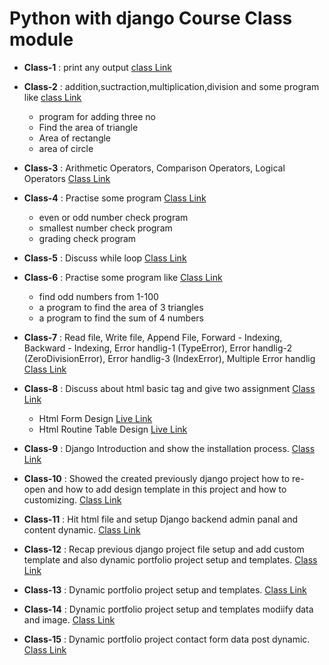 # Python with django Course Class module 

- **Class-1** : print any output [class Link](https://www.youtube.com/watch?v=MrH1RVEuYHQ&list=PLWnzEMV33RCtb0qJflt8GFt2W9XJw4gkF&index=6)

- **Class-2** : addition,suctraction,multiplication,division and some program like [class Link](https://www.youtube.com/watch?v=ip7YZ5iGpaA&list=PLWnzEMV33RCtb0qJflt8GFt2W9XJw4gkF&index=6)
     - program for adding three no
     - Find the area of triangle
     - Area of rectangle
     - area of circle

- **Class-3** : Arithmetic Operators, Comparison Operators, Logical Operators [Class Link](https://www.youtube.com/watch?v=bHIpBwAhdmE&list=PLWnzEMV33RCtb0qJflt8GFt2W9XJw4gkF&index=4)

- **Class-4** : Practise some program [Class Link](https://www.youtube.com/watch?v=RFQ1x8zLtvA&list=PLWnzEMV33RCtb0qJflt8GFt2W9XJw4gkF&index=3)
     - even or odd number check program
     - smallest number check program
     - grading check program

- **Class-5** : Discuss while loop [Class Link](https://www.youtube.com/watch?v=J269_uVz8eI&list=PLWnzEMV33RCtb0qJflt8GFt2W9XJw4gkF&index=2)
     
- **Class-6** : Practise some program like [Class Link](https://www.youtube.com/watch?v=z8wclNXq5kQ&list=PLWnzEMV33RCtb0qJflt8GFt2W9XJw4gkF&index=1)

    - find odd numbers from 1-100
    - a program to find the area of ​​3 triangles
    - a program to find the sum of 4 numbers

- **Class-7** : Read file, Write file, Append File, Forward - Indexing, Backward - Indexing, Error handlig-1 (TypeError), Error handlig-2 (ZeroDivisionError), Error handlig-3 (IndexError), Multiple Error handlig [Class Link](https://www.youtube.com/watch?v=AD-qp-QsBpM&list=PLWnzEMV33RCtb0qJflt8GFt2W9XJw4gkF&index=7)

- **Class-8** : Discuss about html basic tag and give two assignment [Class Link](https://www.youtube.com/watch?v=6Y7fc42M8mU&list=PLWnzEMV33RCtb0qJflt8GFt2W9XJw4gkF&index=8)
    - Html Form Design [Live Link](https://formdesignproject.netlify.app/)
    - Html Routine Table Design [Live Link](https://tabledesignproject.netlify.app/)

- **Class-9** : Django Introduction and show the installation process. [Class Link](https://www.youtube.com/watch?v=jOE9-37tkL0&list=PLWnzEMV33RCtb0qJflt8GFt2W9XJw4gkF&index=9)

- **Class-10** : Showed the created  previously django project how to re-open and how to  add design template in this project and how to customizing. [Class Link](https://www.youtube.com/watch?v=ooGAfghod-M&list=PLWnzEMV33RCtb0qJflt8GFt2W9XJw4gkF&index=10)

- **Class-11** : Hit html file and setup Django backend admin panal and content dynamic. [Class Link](https://www.youtube.com/watch?v=PML--YiwZfk)

- **Class-12** : Recap previous django project file setup and add custom template and also dynamic portfolio project setup and templates. [Class Link](https://www.youtube.com/watch?v=PML--YiwZfk)


- **Class-13** : Dynamic portfolio project setup and templates. [Class Link](https://www.youtube.com/watch?v=ayboXEt_oFk)


- **Class-14** : Dynamic portfolio project setup and templates modiify data and image. [Class Link](https://www.youtube.com/watch?v=8VplAsE91zg)

- **Class-15** : Dynamic portfolio project contact form data post dynamic. [Class Link](#)